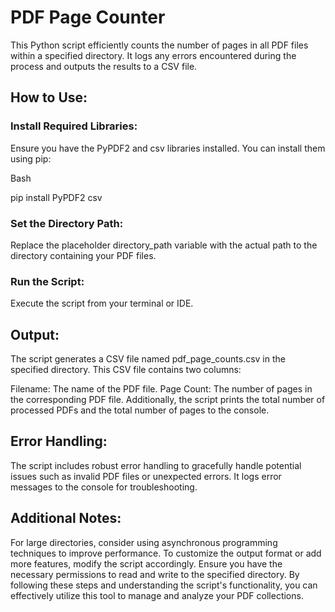# PDF Page Counter

This Python script efficiently counts the number of pages in all PDF files within a specified directory. It logs any errors encountered during the process and outputs the results to a CSV file.

## How to Use:

### Install Required Libraries:
Ensure you have the PyPDF2 and csv libraries installed. You can install them using pip:

Bash

pip install PyPDF2 csv

### Set the Directory Path:
Replace the placeholder directory_path variable with the actual path to the directory containing your PDF files.

### Run the Script:
Execute the script from your terminal or IDE.

## Output:

The script generates a CSV file named pdf_page_counts.csv in the specified directory. This CSV file contains two columns:

Filename: The name of the PDF file.
Page Count: The number of pages in the corresponding PDF file.
Additionally, the script prints the total number of processed PDFs and the total number of pages to the console.

## Error Handling:

The script includes robust error handling to gracefully handle potential issues such as invalid PDF files or unexpected errors. It logs error messages to the console for troubleshooting.

## Additional Notes:

For large directories, consider using asynchronous programming techniques to improve performance.
To customize the output format or add more features, modify the script accordingly.
Ensure you have the necessary permissions to read and write to the specified directory.
By following these steps and understanding the script's functionality, you can effectively utilize this tool to manage and analyze your PDF collections.
